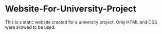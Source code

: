 # Website-For-University-Project
This is a static website created for a university project. Only HTML and CSS were allowed to be used.
